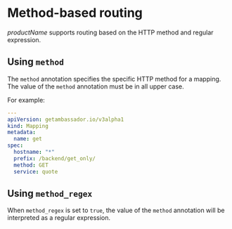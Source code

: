# Method-based routing

$productName$ supports routing based on the HTTP method and regular expression.

## Using `method`

The `method` annotation specifies the specific HTTP method for a mapping. The value of the `method` annotation must be in all upper case.

For example:

```yaml
---
apiVersion: getambassador.io/v3alpha1
kind: Mapping
metadata:
  name: get
spec:
  hostname: "*"
  prefix: /backend/get_only/
  method: GET
  service: quote
```

## Using `method_regex`

When `method_regex` is set to `true`, the value of the `method` annotation will be interpreted as a regular expression.
